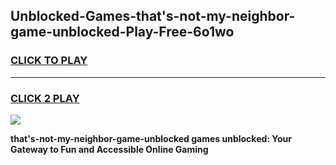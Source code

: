 
## Unblocked-Games-that's-not-my-neighbor-game-unblocked-Play-Free-6o1wo
<h3>
<a href="https://premium76.site?title=that's-not-my-neighbor-game-unblocked&ref=18A">CLICK TO PLAY</a></h3>
<hr>

<h3>
<a href="https://premium76.site?title=that's-not-my-neighbor-game-unblocked&ref=18A">CLICK 2 PLAY</a>
  
</h3>

<a href="https://premium76.site?title=that's-not-my-neighbor-game-unblocked&ref=18A"><img src="https://clearcache.store/games.png"></a>


**that's-not-my-neighbor-game-unblocked games unblocked: Your Gateway to Fun and Accessible Online Gaming**
